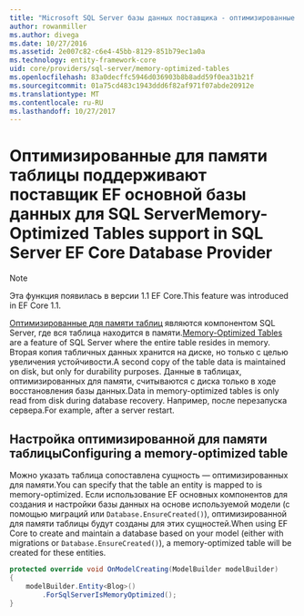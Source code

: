 ```yaml
---
title: "Microsoft SQL Server базы данных поставщика - оптимизированные для памяти таблицы — EF Core"
author: rowanmiller
ms.author: divega
ms.date: 10/27/2016
ms.assetid: 2e007c82-c6e4-45bb-8129-851b79ec1a0a
ms.technology: entity-framework-core
uid: core/providers/sql-server/memory-optimized-tables
ms.openlocfilehash: 83a0decffc5946d036903b8b8add59f0ea31b21f
ms.sourcegitcommit: 01a75cd483c1943ddd6f82af971f07abde20912e
ms.translationtype: MT
ms.contentlocale: ru-RU
ms.lasthandoff: 10/27/2017
---
```

# <a name="memory-optimized-tables-support-in-sql-server-ef-core-database-provider"></a><span data-ttu-id="3fd4b-102">Оптимизированные для памяти таблицы поддерживают поставщик EF основной базы данных для SQL Server</span><span class="sxs-lookup"><span data-stu-id="3fd4b-102">Memory-Optimized Tables support in SQL Server EF Core Database Provider</span></span>

> [!NOTE]  
>
> <span data-ttu-id="3fd4b-103">Эта функция появилась в версии 1.1 EF Core.</span><span class="sxs-lookup"><span data-stu-id="3fd4b-103">This feature was introduced in EF Core 1.1.</span></span>

<span data-ttu-id="3fd4b-104">[Оптимизированные для памяти таблиц](https://docs.microsoft.com/sql/relational-databases/in-memory-oltp/memory-optimized-tables) являются компонентом SQL Server, где вся таблица находится в памяти.</span><span class="sxs-lookup"><span data-stu-id="3fd4b-104">[Memory-Optimized Tables](https://docs.microsoft.com/sql/relational-databases/in-memory-oltp/memory-optimized-tables) are a feature of SQL Server where the entire table resides in memory.</span></span> <span data-ttu-id="3fd4b-105">Вторая копия табличных данных хранится на диске, но только с целью увеличения устойчивости.</span><span class="sxs-lookup"><span data-stu-id="3fd4b-105">A second copy of the table data is maintained on disk, but only for durability purposes.</span></span> <span data-ttu-id="3fd4b-106">Данные в таблицах, оптимизированных для памяти, считываются с диска только в ходе восстановления базы данных.</span><span class="sxs-lookup"><span data-stu-id="3fd4b-106">Data in memory-optimized tables is only read from disk during database recovery.</span></span> <span data-ttu-id="3fd4b-107">Например, после перезапуска сервера.</span><span class="sxs-lookup"><span data-stu-id="3fd4b-107">For example, after a server restart.</span></span>

## <a name="configuring-a-memory-optimized-table"></a><span data-ttu-id="3fd4b-108">Настройка оптимизированной для памяти таблицы</span><span class="sxs-lookup"><span data-stu-id="3fd4b-108">Configuring a memory-optimized table</span></span>

<span data-ttu-id="3fd4b-109">Можно указать таблица сопоставлена сущность — оптимизированных для памяти.</span><span class="sxs-lookup"><span data-stu-id="3fd4b-109">You can specify that the table an entity is mapped to is memory-optimized.</span></span> <span data-ttu-id="3fd4b-110">Если использование EF основных компонентов для создания и настройки базы данных на основе используемой модели (с помощью миграций или `Database.EnsureCreated()`), оптимизированной для памяти таблицы будут созданы для этих сущностей.</span><span class="sxs-lookup"><span data-stu-id="3fd4b-110">When using EF Core to create and maintain a database based on your model (either with migrations or `Database.EnsureCreated()`), a memory-optimized table will be created for these entities.</span></span>

``` csharp
protected override void OnModelCreating(ModelBuilder modelBuilder)
{
    modelBuilder.Entity<Blog>()
        .ForSqlServerIsMemoryOptimized();
}
```
